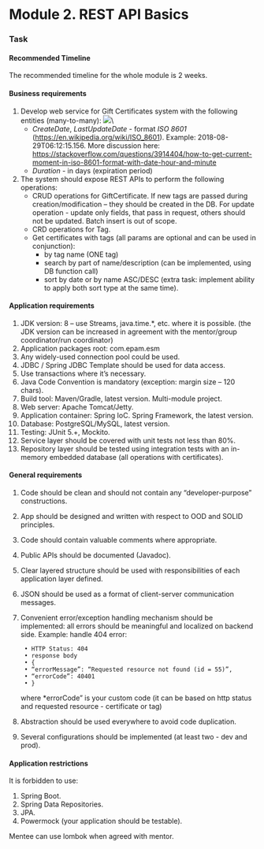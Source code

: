 # Module 2. REST API Basics
### Task

#### Recommended Timeline
The recommended timeline for the whole module is 2 weeks.

#### Business requirements
1. Develop web service for Gift Certificates system with the following entities (many-to-many):
![](media/model.png)\
    - *CreateDate*, *LastUpdateDate* - format *ISO 8601* (https://en.wikipedia.org/wiki/ISO_8601). Example: 2018-08-29T06:12:15.156. More discussion here: https://stackoverflow.com/questions/3914404/how-to-get-current-moment-in-iso-8601-format-with-date-hour-and-minute 
    - *Duration* - in days (expiration period)
2. The system should expose REST APIs to perform the following operations:
    - CRUD operations for GiftCertificate. If new tags are passed during creation/modification – they should be created in the DB. For update operation - update only fields, that pass in request, others should not be updated. Batch insert is out of scope.
    - CRD operations for Tag.
    - Get certificates with tags (all params are optional and can be used in conjunction):
        - by tag name (ONE tag)
        - search by part of name/description (can be implemented, using DB function call)
        - sort by date or by name ASC/DESC (extra task: implement ability to apply both sort type at the same time).

#### Application requirements

1. JDK version: 8 – use Streams, java.time.*, etc. where it is possible. (the JDK version can be increased in agreement with the mentor/group coordinator/run coordinator) 
2. Application packages root: com.epam.esm
3. Any widely-used connection pool could be used. 
4. JDBC / Spring JDBC Template should be used for data access. 
5. Use transactions where it’s necessary. 
6. Java Code Convention is mandatory (exception: margin size – 120 chars). 
7. Build tool: Maven/Gradle, latest version. Multi-module project. 
8. Web server: Apache Tomcat/Jetty. 
9. Application container: Spring IoC. Spring Framework, the latest version. 
10. Database: PostgreSQL/MySQL, latest version.
11. Testing: JUnit 5.+, Mockito. 
12. Service layer should be covered with unit tests not less than 80%. 
13. Repository layer should be tested using integration tests with an in-memory embedded database (all operations with certificates).    

#### General requirements

1. Code should be clean and should not contain any “developer-purpose” constructions.  
2. App should be designed and written with respect to OOD and SOLID principles. 
3. Code should contain valuable comments where appropriate. 
4. Public APIs should be documented (Javadoc). 
5. Clear layered structure should be used with responsibilities of each application layer defined.  
6. JSON should be used as a format of client-server communication messages.  
7. Convenient error/exception handling mechanism should be implemented: all errors should be meaningful and localized on backend side. Example: handle 404 error: 

        • HTTP Status: 404
        • response body    
        • {
        • “errorMessage”: “Requested resource not found (id = 55)”,
        • “errorCode”: 40401
        • }
         
    where *errorCode” is your custom code (it can be based on http status and requested resource - certificate or tag) 
8. Abstraction should be used everywhere to avoid code duplication. 
9. Several configurations should be implemented (at least two - dev and prod).

#### Application restrictions

It is forbidden to use:
1. Spring Boot.
2. Spring Data Repositories.
3. JPA.
4. Powermock (your application should be testable).

Mentee can use lombok when agreed with mentor.
